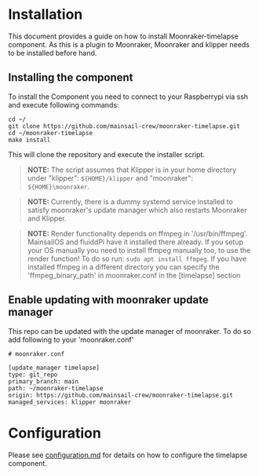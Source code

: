 # Installation

This document provides a guide on how to install Moonraker-timelapse component.
As this is a plugin to Moonraker, Moonraker and klipper needs to be installed
before hand.

## Installing the component

To install the Component you need to connect to your Raspberrypi via ssh and
execute following commands:

```
cd ~/
git clone https://github.com/mainsail-crew/moonraker-timelapse.git
cd ~/moonraker-timelapse
make install
```

This will clone the repository and execute the installer script.

> **NOTE:** The script assumes that Klipper is in your home directory under
> "klipper": `${HOME}/klipper` and "moonraker": `${HOME}\moonraker`.

> **NOTE:** Currently, there is a dummy systemd service installed
> to satisfy moonraker's update manager which also restarts Moonraker and Klipper.

> **NOTE:** Render functionality depends on ffmpeg in '/usr/bin/ffmpeg'.
> MainsailOS and fluiddPi have it installed there already. If you setup your OS
> manually you need to install ffmpeg manually too, to use the render function!
> To do so run: `sudo apt install ffmpeg`. If you have installed ffmpeg in a different
> directory you can specify the 'ffmpeg_binary_path' in moonraker.conf in the
> [timelapse] section

## Enable updating with moonraker update manager

This repo can be updated with the update manager of moonraker. To do so
add following to your 'moonraker.conf'

```
# moonraker.conf

[update_manager timelapse]
type: git_repo
primary_branch: main
path: ~/moonraker-timelapse
origin: https://github.com/mainsail-crew/moonraker-timelapse.git
managed_services: klipper moonraker
```

# Configuration

Please see [configuration.md](configuration.md) for details on how to
configure the timelapse component.
